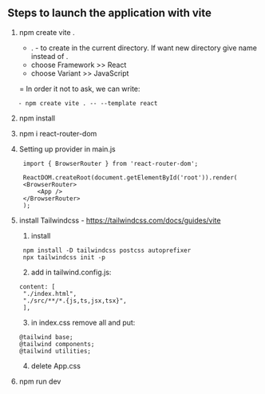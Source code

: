 ## Steps to launch the application with vite
1. npm create vite . 
	- . - to create in the current directory. If want new directory give name instead of .
	- choose Framework >> React
	- choose Variant >> JavaScript
  
	= In order it not to ask, we can write: 
```
   - npm create vite . -- --template react
```
  
2. npm install
   
3. npm i react-router-dom

4. Setting up provider in main.js 
   ```
	import { BrowserRouter } from 'react-router-dom';

	ReactDOM.createRoot(document.getElementById('root')).render(
	<BrowserRouter>
		<App />
	</BrowserRouter>
	);
   ```
5. install Tailwindcss - https://tailwindcss.com/docs/guides/vite
   1. install
   ```
	npm install -D tailwindcss postcss autoprefixer
	npx tailwindcss init -p
   ```
   2. add in tailwind.config.js:
   ```
   content: [
    "./index.html",
    "./src/**/*.{js,ts,jsx,tsx}",
  	],
   ```
   3. in index.css remove all and put:
	```
	@tailwind base;
	@tailwind components;
	@tailwind utilities;
	```
   4. delete App.css

6. npm run dev